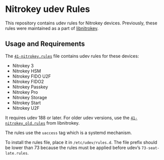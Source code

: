 # Nitrokey udev Rules

This repository contains udev rules for Nitrokey devices.
Previously, these rules were maintained as a part of [libnitrokey][].

[libnitrokey]: https://github.com/Nitrokey/libnitrokey

## Usage and Requirements

The [`41-nitrokey.rules`][] file contains udev rules for these devices:
- Nitrokey 3
- Nitrokey HSM
- Nitrokey FIDO U2F
- Nitrokey FIDO2
- Nitrokey Passkey
- Nitrokey Pro
- Nitrokey Storage
- Nitrokey Start
- Nitrokey U2F

[`41-nitrokey.rules`]: ./41-nitrokey.rules

It requires udev 188 or later.
For older udev versions, use the [`41-nitrokey_old.rules`][] from libnitrokey.

[`41-nitrokey_old.rules`]: https://github.com/Nitrokey/libnitrokey/blob/master/data/41-nitrokey_old.rules

The rules use the `uaccess` tag which is a systemd mechanism.

To install the rules file, place it in `/etc/udev/rules.d`.
The file prefix should be lower than 73 because the rules must be applied before udev’s `73-seat-late.rules`.
